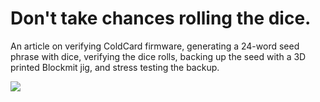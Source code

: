 # Don't take chances rolling the dice.
An article on verifying ColdCard firmware, generating a 24-word seed phrase with dice, verifying the dice rolls, backing up the seed with a 3D printed Blockmit jig, and stress testing the backup.

![](assets/IMG_4775.JPG)

